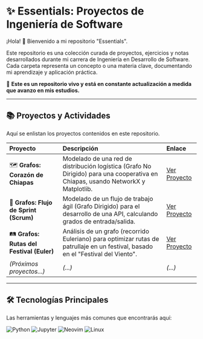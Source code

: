 # ✨ Essentials: Proyectos de Ingeniería de Software

¡Hola! 👋 Bienvenido a mi repositorio "Essentials".

Este repositorio es una colección curada de proyectos, ejercicios y notas desarrollados durante mi carrera de Ingeniería en Desarrollo de Software. Cada carpeta representa un concepto o una materia clave, documentando mi aprendizaje y aplicación práctica.

🌱 **Este es un repositorio vivo y está en constante actualización a medida que avanzo en mis estudios.**

---

## 📚 Proyectos y Actividades

Aquí se enlistan los proyectos contenidos en este repositorio.

| Proyecto                                  | Descripción                                                                                                                       | Enlace                                           |
| :---------------------------------------- | :-------------------------------------------------------------------------------------------------------------------------------- | :----------------------------------------------- |
| 🗺️ **Grafos: Corazón de Chiapas**         | Modelado de una red de distribución logística (Grafo No Dirigido) para una cooperativa en Chiapas, usando NetworkX y Matplotlib.  | [Ver Proyecto](./graph_theory/pj_chiapas)        |
| 🏃 **Grafos: Flujo de Sprint (Scrum)**    | Modelado de un flujo de trabajo ágil (Grafo Dirigido) para el desarrollo de una API, calculando grados de entrada/salida.         | [Ver Proyecto](./graph_theory/pj_sprint)         |
| 🛤️ **Grafos: Rutas del Festival (Euler)** | Análisis de un grafo (recorrido Euleriano) para optimizar rutas de patrullaje en un festival, basado en el "Festival del Viento". | [Ver Proyecto](./graph_theory/pj_rutas_festival) |
| _(Próximos proyectos...)_                 | _(...)_                                                                                                                           | _(...)_                                          |

---

## 🛠️ Tecnologías Principales

Las herramientas y lenguajes más comunes que encontrarás aquí:

![Python](https://img.shields.io/badge/Python-3776AB?style=for-the-badge&logo=python&logoColor=white)
![Jupyter](https://img.shields.io/badge/Jupyter-F37626?style=for-the-badge&logo=jupyter&logoColor=white)
![Neovim](https://img.shields.io/badge/NeoVim-57A143?style=for-the-badge&logo=neovim&logoColor=white)
![Linux](https://img.shields.io/badge/Linux-FCC624?style=for-the-badge&logo=linux&logoColor=black)
